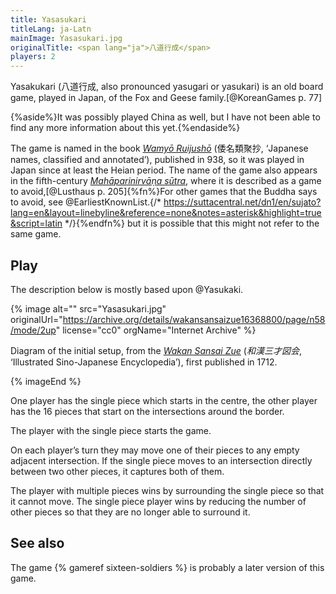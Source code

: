 ```yaml
---
title: Yasasukari
titleLang: ja-Latn
mainImage: Yasasukari.jpg
originalTitle: <span lang="ja">八道行成</span>
players: 2
---
```


<p class="lead">
<span lang="ja-Latn" class="noun">Yasakukari</span> (<span lang="ja">八道行成</span>, also pronounced <span lang="ja-Latn">yasugari</span> or <span lang="ja-Latn">yasukari</span>) is an old board game, played in Japan, of the Fox and Geese family.[@KoreanGames p. 77]
</p>

{%aside%}It was possibly played China as well, but I have not been able to find any more information about this yet.{%endaside%}

The game is named in the book <cite>[Wamyō Ruijushō](https://en.wikipedia.org/wiki/Wamy%C5%8D_Ruijush%C5%8D)</cite> (<span lang="ja">倭名類聚抄</span>, ‘Japanese names, classified and annotated’), published in 938, so it was played in Japan since at least the <span lang="ja-Latn" class="noun">Heian</span> period. The name of the game also appears in the fifth-century [<cite>Mahāparinirvāṇa sūtra</cite>](https://en.wikipedia.org/wiki/Mah%C4%81y%C4%81na_Mah%C4%81parinirv%C4%81%E1%B9%87a_S%C5%ABtra), where it is described as a game to avoid,[@Lusthaus p. 205]{%fn%}For other games that the Buddha says to avoid, see @EarliestKnownList.{/* https://suttacentral.net/dn1/en/sujato?lang=en&layout=linebyline&reference=none&notes=asterisk&highlight=true&script=latin */}{%endfn%} but it is possible that this might not refer to the same game.

## Play

The description below is mostly based upon @Yasukaki.

{% image
    alt=""
    src="Yasasukari.jpg"
    originalUrl="https://archive.org/details/wakansansaizue16368800/page/n58/mode/2up"
    license="cc0"
    orgName="Internet Archive" %}

Diagram of the initial setup, from the [<cite lang="ja-Latn">Wakan Sansai
Zue</cite>](https://en.wikipedia.org/wiki/Wakan_Sansai_Zue) (<cite lang="ja">和漢三才図会</cite>,
 ‘Illustrated Sino-Japanese Encyclopedia’), first published in 1712.

{% imageEnd %}

One player has the single piece which starts in the centre, the other player has
the 16 pieces that start on the intersections around the border.

The player with the single piece starts the game.

On each player’s turn they may move one of their pieces to any empty adjacent
intersection. If the single piece moves to an intersection directly between two
other pieces, it captures both of them.

The player with multiple pieces wins by surrounding the single piece so that it
cannot move. The single piece player wins by reducing the number of other pieces
so that they are no longer able to surround it.

## See also

The game {% gameref sixteen-soldiers %} is probably a later version of this
game.
